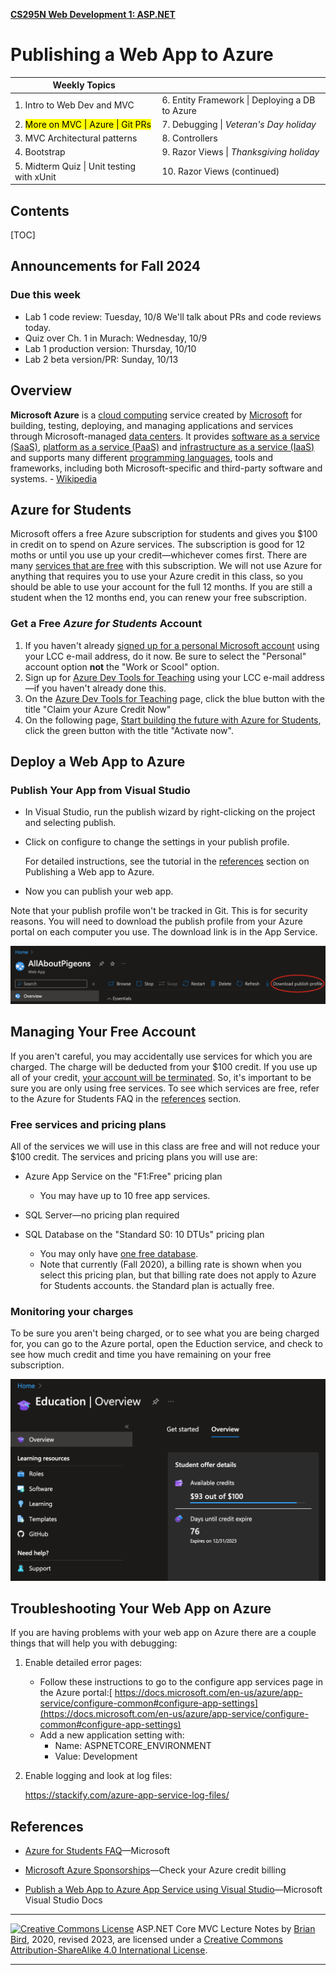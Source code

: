 **[CS295N Web Development 1: ASP.NET](http://lcc-cit.github.io/CS295N-CourseMaterials/)**

<h1>Publishing a Web App to Azure</h1>



| Weekly Topics                                   |                                                |
| ----------------------------------------------- | ---------------------------------------------- |
| 1. Intro to Web Dev and MVC                     | 6. Entity Framework \| Deploying a DB to Azure |
| 2. <mark>More on MVC \| Azure \| Git PRs</mark> | 7. Debugging \| *Veteran's Day holiday*        |
| 3. MVC Architectural patterns                   | 8. Controllers                                 |
| 4. Bootstrap                                    | 9. Razor Views \| *Thanksgiving holiday*       |
| 5. Midterm Quiz \| Unit testing with xUnit      | 10. Razor Views (continued)                    |

<h2>Contents</h2>

[TOC]
## Announcements for Fall 2024

### Due this week

- Lab 1 code review: Tuesday, 10/8
  We'll talk about PRs and code reviews today.
- Quiz over Ch. 1 in Murach: Wednesday, 10/9
- Lab 1 production version: Thursday, 10/10
- Lab 2 beta version/PR: Sunday, 10/13

## Overview

**Microsoft Azure** is a [cloud computing](https://en.wikipedia.org/wiki/Cloud_computing) service created by [Microsoft](https://en.wikipedia.org/wiki/Microsoft) for building, testing, deploying, and managing applications and services through Microsoft-managed [data centers](https://en.wikipedia.org/wiki/Data_center). It provides [software as a service (SaaS)](https://en.wikipedia.org/wiki/Software_as_a_service), [platform as a service (PaaS)](https://en.wikipedia.org/wiki/Platform_as_a_service) and [infrastructure as a service (IaaS)](https://en.wikipedia.org/wiki/Infrastructure_as_a_service) and supports many different [programming languages](https://en.wikipedia.org/wiki/Programming_language), tools and frameworks, including both Microsoft-specific and third-party software and systems. - [Wikipedia](https://en.wikipedia.org/wiki/Microsoft_Azure)

 

## Azure for Students

Microsoft offers a free Azure subscription for students and gives you $100 in credit on to spend on Azure services. The subscription is good for 12 moths or until you use up your credit—whichever comes first. There are many [services that are free](https://azure.microsoft.com/en-us/free/students/) with this subscription. We will not use Azure for anything that requires you to use your Azure credit in this class, so you should be able to use your account for the full 12 months. If you are still a student when the 12 months end, you can renew your free subscription.

### Get a Free *Azure for Students* Account 

1. If you haven't already [signed up for a personal Microsoft account](https://account.microsoft.com/) using your LCC e-mail address, do it now. Be sure to select the "Personal" account option **not** the "Work or Scool" option.
2. Sign up for [Azure Dev Tools for Teaching](https://signup.azure.com/studentverification?offerType=3) using your LCC e-mail address—if you haven't already done this.
3. On the [Azure Dev Tools for Teaching](https://portal.azure.com/?Microsoft_Azure_Education_correlationId=bbe97574-470e-4568-b0db-4d73ba7adfd2#blade/Microsoft_Azure_Education/EducationMenuBlade/overview) page, click the blue button with the title "Claim your Azure Credit Now"
4. On the following page, [Start building the future with Azure for Students](https://azure.microsoft.com/en-us/free/students/), click the green button with the title "Activate now".



## Deploy a Web App to Azure

### Publish Your App from Visual Studio 

- In Visual Studio, run the publish wizard by right-clicking on the project and selecting publish.

- Click on configure to change the settings in your publish profile.

  For detailed instructions, see the tutorial in the [references](#References) section on Publishing a Web app to Azure.

- Now you can publish your web app.

Note that your publish profile won't be tracked in Git. This is for security reasons. You will need to download the publish profile from your Azure portal on each computer you use. The download link is in the App Service.

![AzureDownloadPublishProfile](Images/AzureDownloadPublishProfile.png)



## Managing Your Free Account

If you aren't careful, you may accidentally use services for which you are charged. The charge will be deducted from your $100 credit. If you use up all of your credit, <u>your account will be terminated</u>. So, it's important to be sure you are only using free services. To see which services are free, refer to the Azure for Students FAQ in the [references](#References) section.

### Free services and pricing plans

All of the services we will use in this class are free and will not reduce your $100 credit. The services and pricing plans you will use are:

- Azure App Service on the "F1:Free" pricing plan
  - You may have up to 10 free app services.

- SQL Server&mdash;no pricing plan required
- SQL Database on the "Standard S0: 10 DTUs" pricing plan
  - You may only have <u>one free database</u>.
  - Note that currently (Fall 2020), a billing rate is shown when you select this pricing plan, but that billing rate does not apply to Azure for Students accounts. the Standard plan is actually free.


### Monitoring your charges

To be sure you aren't being charged, or to see what you are being charged for, you can go to the Azure portal, open the Eduction service, and check to see how much credit and time you have remaining on your free subscription.

<img src="Images/AzureEducationService.png" alt="AzureEducationService" style="zoom:50%;" />





## Troubleshooting Your Web App on Azure

If you are having problems with your web app on Azure there are a couple things that will help you with debugging:

1. Enable detailed error pages:
   - Follow these instructions to go to the configure app services page in the Azure portal:[ https://docs.microsoft.com/en-us/azure/app-service/configure-common#configure-app-settings](https://docs.microsoft.com/en-us/azure/app-service/configure-common#configure-app-settings) 
   - Add a new application setting with:
     - Name: ASPNETCORE_ENVIRONMENT
     - Value: Development

2. Enable logging and look at log files:

   https://stackify.com/azure-app-service-log-files/

   

## References

- [Azure for Students FAQ](https://azure.microsoft.com/en-us/free/free-account-students-faq/)&mdash;Microsoft

- [Microsoft Azure Sponsorships](https://www.microsoftazuresponsorships.com/)&mdash;Check your Azure credit billing

- [Publish a Web App to Azure App Service using Visual Studio](https://docs.microsoft.com/en-US/visualstudio/deployment/quickstart-deploy-to-azure?view=vs-2019)&mdash;Microsoft Visual Studio Docs

  

------

[![Creative Commons License](https://i.creativecommons.org/l/by-sa/4.0/88x31.png)](http://creativecommons.org/licenses/by-sa/4.0/) ASP.NET Core MVC Lecture Notes by [Brian Bird](https://profbird.dev), 2020, revised 2023, are licensed under a [Creative Commons Attribution-ShareAlike 4.0 International License](http://creativecommons.org/licenses/by-sa/4.0/). 

------

